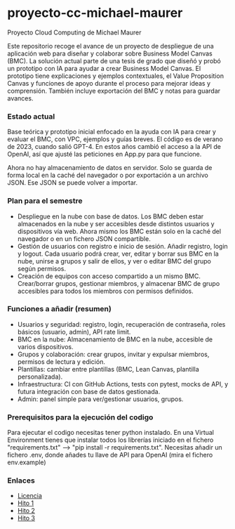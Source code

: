 # proyecto-cc-michael-maurer
Proyecto Cloud Computing de Michael Maurer

Este repositorio recoge el avance de un proyecto de despliegue de una aplicación web para diseñar y colaborar sobre Business Model Canvas (BMC). La solución actual parte de una tesis de grado que diseñó y probó un prototipo con IA para ayudar a crear Business Model Canvas. El prototipo tiene explicaciones y ejemplos contextuales, el Value Proposition Canvas y funciones de apoyo durante el proceso para mejorar ideas y comprensión. También incluye exportación del BMC y notas para guardar avances. 

### Estado actual

Base teórica y prototipo inicial enfocado en la ayuda con IA para crear y evaluar el BMC, con VPC, ejemplos y guías breves. 
El código es de verano de 2023, cuando salió GPT-4. En estos años cambió el acceso a la API de OpenAI, así que ajusté las peticiones en App.py para que funcione.

Ahora no hay almacenamiento de datos en servidor. Solo se guarda de forma local en la caché del navegador o por exportación a un archivo JSON. Ese JSON se puede volver a importar.


### Plan para el semestre

- Despliegue en la nube con base de datos.
Los BMC deben estar almacenados en la nube y ser accesibles desde distintos usuarios y dispositivos vía web. Ahora mismo los BMC están solo en la caché del navegador o en un fichero JSON compartible.
- Gestión de usuarios con registro e inicio de sesión.
Añadir registro, login y logout. Cada usuario podrá crear, ver, editar y borrar sus BMC en la nube, unirse a grupos y salir de ellos, y ver o editar BMC del grupo según permisos.
- Creación de equipos con acceso compartido a un mismo BMC.
Crear/borrar grupos, gestionar miembros, y almacenar BMC de grupo accesibles para todos los miembros con permisos definidos.

### Funciones a añadir (resumen)

- Usuarios y seguridad: registro, login, recuperación de contraseña, roles básicos (usuario, admin), API rate limit.
- BMC en la nube: Almacenamiento de BMC en la nube, accesible de varios dispositivos.
- Grupos y colaboración: crear grupos, invitar y expulsar miembros, permisos de lectura y edición.
- Plantillas: cambiar entre plantillas (BMC, Lean Canvas, plantilla personalizada).
- Infraestructura: CI con GitHub Actions, tests con pytest, mocks de API, y futura integración con base de datos gestionada.
- Admin: panel simple para ver/gestionar usuarios, grupos.

### Prerequisitos para la ejecución del codigo
Para ejecutar el codigo necesitas tener python instalado. 
En una Virtual Environment tienes que instalar todos los librerías iniciado en el fichero "requirements.txt" --> "pip install -r requirements.txt".
Necesitas añadir un fichero .env, donde añades tu llave de API para OpenAI (mira el fichero env.example)

### Enlaces
- [Licencia](LICENSE)
- [Hito 1](docs/hito1.md)
- [Hito 2](docs/hito2.md)
- [Hito 3](docs/hito3.md)
